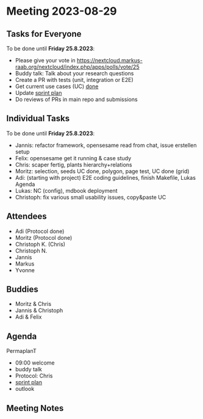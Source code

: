 # Meeting 2023-08-29

## Tasks for Everyone

To be done until **Friday 25.8.2023**:

- Please give your vote in https://nextcloud.markus-raab.org/nextcloud/index.php/apps/polls/vote/25
- Buddy talk: Talk about your research questions
- Create a PR with tests (unit, integration or E2E)
- Get current use cases (UC) [done](../usecases/README.md)
- Update [sprint plan](https://github.com/orgs/ElektraInitiative/projects/4/)
- Do reviews of PRs in main repo and submissions

## Individual Tasks

To be done until **Friday 25.8.2023**:

- Jannis: refactor framework, opensesame read from chat, issue erstellen setup
- Felix: opensesame get it running & case study
- Chris: scaper fertig, plants hierarchy+relations
- Moritz: selection, seeds UC done, polygon, page test, UC done (grid)
- Adi: (starting with project) E2E coding guidelines, finish Makefile, Lukas Agenda
- Lukas: NC (config), mdbook deployment
- Christoph: fix various small usability issues, copy&paste UC

## Attendees

- Adi (Protocol done)
- Moritz (Protocol done)
- Christoph K. (Chris)
- Christoph N.
- Jannis
- Markus
- Yvonne

## Buddies

- Moritz & Chris
- Jannis & Christoph
- Adi & Felix

## Agenda

PermaplanT

- 09:00 welcome
- buddy talk
- Protocol: Chris
- [sprint plan](https://github.com/orgs/ElektraInitiative/projects/4/)
- outlook

## Meeting Notes

